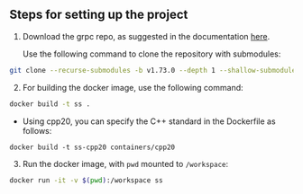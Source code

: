 ## Steps for setting up the project

1. Download the grpc repo, as suggested in the documentation [here](https://grpc.io/docs/languages/cpp/quickstart/#clone-the-grpc-repo).

   Use the following command to clone the repository with submodules:

```bash
git clone --recurse-submodules -b v1.73.0 --depth 1 --shallow-submodules https://github.com/grpc/grpc
```

2. For building the docker image, use the following command:

```bash
docker build -t ss .
```

- Using cpp20, you can specify the C++ standard in the Dockerfile as follows:

```dockerfile
docker build -t ss-cpp20 containers/cpp20
```

3. Run the docker image, with `pwd` mounted to `/workspace`:

```bash
docker run -it -v $(pwd):/workspace ss
```
